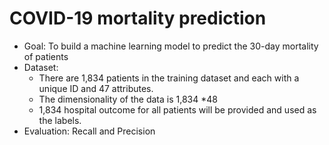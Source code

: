 # COVID-19 mortality prediction
- Goal: To build a machine learning model to predict the 30-day mortality of patients
- Dataset: 
  - There are 1,834 patients in the training dataset and each with a unique ID and 47 attributes.
  - The dimensionality of the data is 1,834 *48
  - 1,834 hospital outcome for all patients will be provided and used as the labels.
- Evaluation: Recall and Precision
